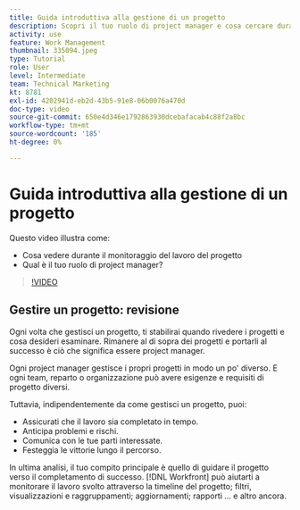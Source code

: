 ```yaml
---
title: Guida introduttiva alla gestione di un progetto
description: Scopri il tuo ruolo di project manager e cosa cercare durante il monitoraggio del funzionamento del progetto.
activity: use
feature: Work Management
thumbnail: 335094.jpeg
type: Tutorial
role: User
level: Intermediate
team: Technical Marketing
kt: 8781
exl-id: 4202941d-eb2d-43b5-91e8-06b0076a470d
doc-type: video
source-git-commit: 650e4d346e1792863930dcebafacab4c88f2a8bc
workflow-type: tm+mt
source-wordcount: '185'
ht-degree: 0%

---
```


# Guida introduttiva alla gestione di un progetto

Questo video illustra come:

* Cosa vedere durante il monitoraggio del lavoro del progetto
* Qual è il tuo ruolo di project manager?

>[!VIDEO](https://video.tv.adobe.com/v/335094/?quality=12&learn=on)

## Gestire un progetto: revisione

Ogni volta che gestisci un progetto, ti stabilirai quando rivedere i progetti e cosa desideri esaminare. Rimanere al di sopra dei progetti e portarli al successo è ciò che significa essere project manager.

Ogni project manager gestisce i propri progetti in modo un po&#39; diverso. E ogni team, reparto o organizzazione può avere esigenze e requisiti di progetto diversi.

Tuttavia, indipendentemente da come gestisci un progetto, puoi:

* Assicurati che il lavoro sia completato in tempo.
* Anticipa problemi e rischi.
* Comunica con le tue parti interessate.
* Festeggia le vittorie lungo il percorso.

In ultima analisi, il tuo compito principale è quello di guidare il progetto verso il completamento di successo. [!DNL Workfront] può aiutarti a monitorare il lavoro svolto attraverso la timeline del progetto; filtri, visualizzazioni e raggruppamenti; aggiornamenti; rapporti ... e altro ancora.

<!---
learn more urls
3 universal principles of project management
What is a project manager?
Project management knowledge areas
9 best practices for effective project management
10 work management problems and how to solve them
--->
